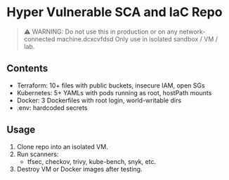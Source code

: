 # Hyper Vulnerable SCA and IaC Repo

> ⚠️ WARNING: Do not use this in production or on any network-connected machine.dcxcvfdsd
> Only use in isolated sandbox / VM / lab.

## Contents
- Terraform: 10+ files with public buckets, insecure IAM, open SGs
- Kubernetes: 5+ YAMLs with pods running as root, hostPath mounts
- Docker: 3 Dockerfiles with root login, world-writable dirs
- .env: hardcoded secrets

## Usage
1. Clone repo into an isolated VM.
2. Run scanners:
   - tfsec, checkov, trivy, kube-bench, snyk, etc.
3. Destroy VM or Docker images after testing.
